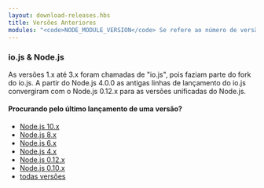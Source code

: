 ```yaml
---
layout: download-releases.hbs
title: Versões Anteriores
modules: "<code>NODE_MODULE_VERSION</code> Se refere ao número de versão de ABI (application binary interface) do Node.js, usado para determinar quais versões do Node.js que compilam binários de complemento do C++ que podem ser carregados sem precisarem ser re-compilados. Ele costumava ser armazenado como um valor hexadecimal em versões anteriores, mas agora é representado como um inteiro."
---
```


### io.js &amp; Node.js
As versões 1.x até 3.x foram chamadas de "io.js", pois faziam parte do fork do io.js. A partir do Node.js 4.0.0 as antigas linhas de lançamento do io.js convergiram com o Node.js 0.12.x para as versões unificadas do Node.js.

<div class="highlight-box">
    <h4>Procurando pelo último lançamento de uma versão?</h4>
    <ul>
        <li><a href="https://nodejs.org/dist/latest-v10.x/">Node.js 10.x</a></li>
        <li><a href="https://nodejs.org/dist/latest-v8.x/">Node.js 8.x</a></li>
        <li><a href="https://nodejs.org/dist/latest-v6.x/">Node.js 6.x</a></li>
        <li><a href="https://nodejs.org/dist/latest-v4.x/">Node.js 4.x</a></li>
        <li><a href="https://nodejs.org/dist/latest-v0.12.x/">Node.js 0.12.x</a></li>
        <li><a href="https://nodejs.org/dist/latest-v0.10.x/">Node.js 0.10.x</a></li>
        <li><a href="https://nodejs.org/dist/">todas versões</a></li>
    </ul>
</div>
